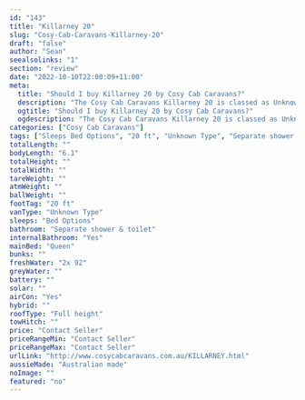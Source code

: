 ```yaml
---
id: "143"
title: "Killarney 20"
slug: "Cosy-Cab-Caravans-Killarney-20"
draft: "false"
author: "Sean"
seealsolinks: "1"
section: "review"
date: "2022-10-10T22:00:09+11:00"
meta:
  title: "Should I buy Killarney 20 by Cosy Cab Caravans?"
  description: "The Cosy Cab Caravans Killarney 20 is classed as Unknown Type, and sleeps Bed Options people. It is Australian made and comes in at 20 ft. It generally has Separate shower & toilet."
  ogtitle: "Should I buy Killarney 20 by Cosy Cab Caravans?"
  ogdescription: "The Cosy Cab Caravans Killarney 20 is classed as Unknown Type, and sleeps Bed Options people. It is Australian made and comes in at 20 ft. It generally has Separate shower & toilet."
categories: ["Cosy Cab Caravans"]
tags: ["Sleeps Bed Options", "20 ft", "Unknown Type", "Separate shower & toilet", "Full height", "Price Unknown"]
totalLength: ""
bodyLength: "6.1"
totalHeight: ""
totalWidth: ""
tareWeight: ""
atmWeight: ""
ballWeight: ""
footTag: "20 ft"
vanType: "Unknown Type"
sleeps: "Bed Options"
bathroom: "Separate shower & toilet"
internalBathroom: "Yes"
mainBed: "Queen"
bunks: ""
freshWater: "2x 92"
greyWater: ""
battery: ""
solar: ""
airCon: "Yes"
hybrid: ""
roofType: "Full height"
towHitch: ""
price: "Contact Seller"
priceRangeMin: "Contact Seller"
priceRangeMax: "Contact Seller"
urlLink: "http://www.cosycabcaravans.com.au/KILLARNEY.html"
aussieMade: "Australian made"
noImage: ""
featured: "no"
---
```


